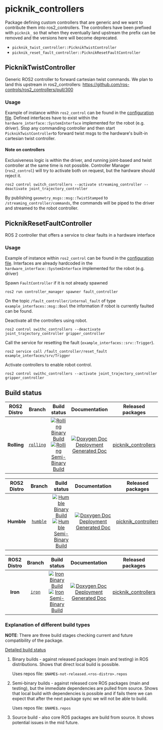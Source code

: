 # picknik_controllers

Package defining custom controllers that are generic and we want to contribute them into ros2_controllers.
The controllers have been prefixed with `picknik_` so that when they eventually land upstream the prefix can be removed and the versions here will become deprecated.

- `picknik_twist_controller::PicknikTwistController`
- `picknik_reset_fault_controller::PicknikResetFaultController`


## PicknikTwistController
Generic ROS2 controller to forward cartesian twist commands.
We plan to land this upstream in ros2_controllers: https://github.com/ros-controls/ros2_controllers/pull/300

### Usage
Example of instance within `ros2_control` can be found in the [configuration file](https://github.com/PickNikRobotics/ros2_kortex/blob/main/kortex_description/arms/gen3/7dof/config/ros2_controllers.yaml).
Defined interfaces have to exist within the `hardware_interface::SystemInterface` implemented for the robot (e.g. driver).
Stop any commanding controller and then start `PicknikTwistController`to forward twist msgs to the hardware's built-in cartesian twist controller.

#### Note on controllers
Exclusiveness logic is within the driver, and running joint-based and twist controller at the same time is not possible.
Controller Manager (`ros2_control`) will try to activate both on request, but the hardware should reject it.

```
ros2 control switch_controllers --activate streaming_controller --deactivate joint_trajectory_controller
```

By publishing `geometry_msgs::msg::TwistStamped` to `/streaming_controller/commands`, the commands will be piped to the driver
and streamed to the robot controller.

## PicknikResetFaultController
ROS 2 controller that offers a service to clear faults in a hardware interface

### Usage
Example of instance within `ros2_control` can be found in the [configuration file](https://github.com/PickNikRobotics/ros2_kortex/blob/main/kortex_description/arms/gen3/7dof/config/ros2_controllers.yaml).
Interfaces are already hardcoded in the `hardware_interface::SystemInterface` implemented for the robot (e.g. driver)

Spawn `FaultController` if it is not already spawned

```
ros2 run controller_manager spawner fault_controller
```

On the topic `/fault_controller/internal_fault` of type `example_interfaces::msg::Bool` the
information if robot is currently faulted can be found.

Deactivate all the controllers using robot.
```
ros2 control swithc_controllers --deactivate joint_trajectory_controller gripper_controller
```

Call the service for resetting the fault (`example_interfaces::srv::Trigger`).

```
ros2 service call /fault_controller/reset_fault example_interfaces/srv/Trigger
```

Activate controllers to enable robot control.
```
ros2 control swithc_controllers --activate joint_trajectory_controller gripper_controller
```

## Build status


ROS2 Distro | Branch | Build status | Documentation | Released packages
:---------: | :----: | :----------: | :-----------: | :---------------:
**Rolling** | [`rolling`](https://github.com/PickNikRobotics/picknik_controllers/tree/rolling) | [![Rolling Binary Build](https://github.com/PickNikRobotics/picknik_controllers/actions/workflows/rolling-binary-build-main.yml/badge.svg?branch=main)](https://github.com/PickNikRobotics/picknik_controllers/actions/workflows/rolling-binary-build-main.yml?branch=main) <br /> [![Rolling Semi-Binary Build](https://github.com/PickNikRobotics/picknik_controllers/actions/workflows/rolling-semi-binary-build-main.yml/badge.svg?branch=main)](https://github.com/PickNikRobotics/picknik_controllers/actions/workflows/rolling-semi-binary-build-main.yml?branch=main) | [![Doxygen Doc Deployment](https://github.com/PickNikRobotics/picknik_controllers/actions/workflows/doxygen-deploy.yml/badge.svg)](https://github.com/PickNikRobotics/picknik_controllers/actions/workflows/doxygen-deploy.yml) <br /> [Generated Doc](https://PickNikRobotics.github.io/picknik_controllers_Documentation/rolling/html/index.html) | [picknik_controllers](https://index.ros.org/p/picknik_controllers/#rolling)


ROS2 Distro | Branch | Build status | Documentation | Released packages
:---------: | :----: | :----------: | :-----------: | :---------------:
**Humble** | [`humble`](https://github.com/PickNikRobotics/picknik_controllers/tree/humble) | [![Humble Binary Build](https://github.com/PickNikRobotics/picknik_controllers/actions/workflows/humble-binary-build-main.yml/badge.svg?branch=main)](https://github.com/PickNikRobotics/picknik_controllers/actions/workflows/humble-binary-build-main.yml?branch=main) <br /> [![Humble Semi-Binary Build](https://github.com/PickNikRobotics/picknik_controllers/actions/workflows/humble-semi-binary-build-main.yml/badge.svg?branch=main)](https://github.com/PickNikRobotics/picknik_controllers/actions/workflows/humble-semi-binary-build-main.yml?branch=main) | [![Doxygen Doc Deployment](https://github.com/PickNikRobotics/picknik_controllers/actions/workflows/doxygen-deploy.yml/badge.svg)](https://github.com/PickNikRobotics/picknik_controllers/actions/workflows/doxygen-deploy.yml) <br /> [Generated Doc](https://PickNikRobotics.github.io/picknik_controllers_Documentation/humble/html/index.html) | [picknik_controllers](https://index.ros.org/p/picknik_controllers/#humble)


ROS2 Distro | Branch | Build status | Documentation | Released packages
:---------: | :----: | :----------: | :-----------: | :---------------:
**Iron** | [`iron`](https://github.com/PickNikRobotics/picknik_controllers/tree/iron) | [![Iron Binary Build](https://github.com/PickNikRobotics/picknik_controllers/actions/workflows/iron-binary-build-main.yml/badge.svg?branch=main)](https://github.com/PickNikRobotics/picknik_controllers/actions/workflows/iron-binary-build-main.yml?branch=main) <br /> [![Iron Semi-Binary Build](https://github.com/PickNikRobotics/picknik_controllers/actions/workflows/iron-semi-binary-build-main.yml/badge.svg?branch=main)](https://github.com/PickNikRobotics/picknik_controllers/actions/workflows/iron-semi-binary-build-main.yml?branch=main) | [![Doxygen Doc Deployment](https://github.com/PickNikRobotics/picknik_controllers/actions/workflows/doxygen-deploy.yml/badge.svg)](https://github.com/PickNikRobotics/picknik_controllers/actions/workflows/doxygen-deploy.yml) <br /> [Generated Doc](https://PickNikRobotics.github.io/picknik_controllers_Documentation/iron/html/index.html) | [picknik_controllers](https://index.ros.org/p/picknik_controllers/#iron)

### Explanation of different build types

**NOTE**: There are three build stages checking current and future compatibility of the package.

[Detailed build status](.github/workflows/README.md)

1. Binary builds - against released packages (main and testing) in ROS distributions. Shows that direct local build is possible.

   Uses repos file: `$NAME$-not-released.<ros-distro>.repos`

1. Semi-binary builds - against released core ROS packages (main and testing), but the immediate dependencies are pulled from source.
   Shows that local build with dependencies is possible and if fails there we can expect that after the next package sync we will not be able to build.

   Uses repos file: `$NAME$.repos`

1. Source build - also core ROS packages are build from source. It shows potential issues in the mid future.
